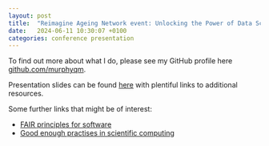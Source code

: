 ```yaml
---
layout: post
title:  "Reimagine Ageing Network event: Unlocking the Power of Data Science to Improve Wellbeing in Later Life"
date:   2024-06-11 10:30:07 +0100
categories: conference presentation
---
```


To find out more about what I do, please see my GitHub profile here [github.com/murphyqm](https://github.com/murphyqm).

Presentation slides can be found [here](https://nbviewer.org/github/murphyqm/slides/blob/ce2b726c1345f74bd9af04ab077ee544ab837d15/pdf-files/ReimagineAgeingNetwork.pdf) with plentiful links to additional resources.

Some further links that might be of interest:

- [FAIR principles for software](https://fair-software.nl/about/)
- [Good enough practises in scientific computing](https://journals.plos.org/ploscompbiol/article?id=10.1371/journal.pcbi.1005510)